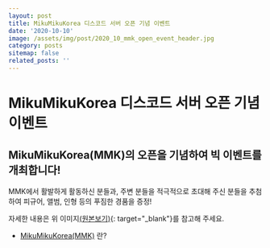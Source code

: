 ```yaml
---
layout: post
title: MikuMikuKorea 디스코드 서버 오픈 기념 이벤트
date: '2020-10-10'
image: /assets/img/post/2020_10_mmk_open_event_header.jpg
category: posts
sitemap: false
related_posts: ''
---
```


# MikuMikuKorea 디스코드 서버 오픈 기념 이벤트

## MikuMikuKorea(MMK)의 오픈을 기념하여 빅 이벤트를 개최합니다!

MMK에서 활발하게 활동하신 분들과, 주변 분들을 적극적으로 초대해 주신 분들을 추첨하여 피규어, 앨범, 인형 등의 푸짐한 경품을 증정!

자세한 내용은 위 이미지[(원본보기)](/assets/img/post/2020_10_mmk_open_event_header.jpg){: target="_blank"}를 참고해 주세요.  


- <a class="heading flip-title" href="/projects/discord-mikumikukorea">MikuMikuKorea(MMK)</a> 란?
